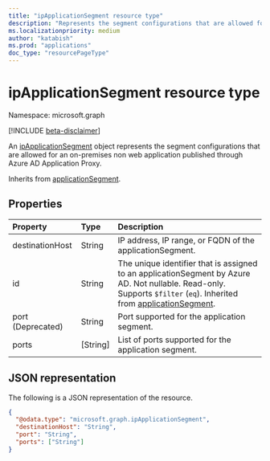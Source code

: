 ```yaml
---
title: "ipApplicationSegment resource type"
description: "Represents the segment configurations that are allowed for an on-premises non web application published through Azure AD Application Proxy."
ms.localizationpriority: medium
author: "katabish"
ms.prod: "applications"
doc_type: "resourcePageType"
---
```


# ipApplicationSegment resource type

Namespace: microsoft.graph

[!INCLUDE [beta-disclaimer](../../includes/beta-disclaimer.md)]

An [ipApplicationSegment](ipapplicationsegment.md) object represents the segment configurations that are allowed for an on-premises non web application published through Azure AD Application Proxy.

Inherits from [applicationSegment](applicationsegment.md).

## Properties

| Property     | Type        | Description |
|:-------------|:------------|:------------|
|destinationHost| String | IP address, IP range, or FQDN of the applicationSegment.|
|id|String|The unique identifier that is assigned to an applicationSegment by Azure AD. Not nullable. Read-only. Supports `$filter` (`eq`). Inherited from [applicationSegment](applicationsegment.md).|
|port (Deprecated)| String | Port supported for the application segment.|
|ports| [String] | List of ports supported for the application segment.|

## JSON representation

The following is a JSON representation of the resource.
<!-- {
  "blockType": "resource",
  "@odata.type": "microsoft.graph.webApplicationSegment"
}
-->
``` json
{
  "@odata.type": "microsoft.graph.ipApplicationSegment",
  "destinationHost": "String",
  "port": "String",
  "ports": ["String"]
}
```